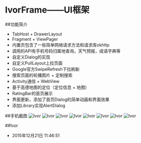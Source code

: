 # IvorFrame——UI框架

##功能简介
* TabHost + DrawerLayout
* Fragment + ViewPager
* 内置页包含了一些简单网络请求方法和请求库okhttp
* 调用的API有手机号码归属地查询，天气预报，成语字典等
* 自定义Dialog的实现
* 自定义PullLayout上拉页面
* Google官方SwipeRefresh下拉刷新
* 搜索页面的轮播图片 + 定制搜索
* Activity通信 + WebView
* 基于高德地图的定位（定位信息 + 地图）
* RatingBar的首页展示
* 界面更新，添加了首页Dialog的简单动画和界面效果
* 添加Library实现AlertDialog

##手机截图
![Ivor](/screenshots/tab1.png) 
![Ivor](/screenshots/tab2.png)
![Ivor](/screenshots/tab3.png)
![Ivor](/screenshots/tab4.png)
![Ivor](/screenshots/dialog.png)
![Ivor](/screenshots/drawer.png)
![Ivor](/screenshots/amap.png)
![Ivor](/screenshots/quickoption.png)


##Ivor
* 2015年12月21日 11:46:51
